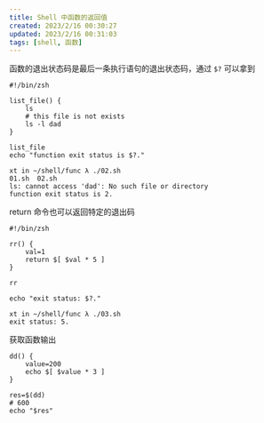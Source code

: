 ```yaml
---
title: Shell 中函数的返回值
created: 2023/2/16 00:30:27
updated: 2023/2/16 00:31:03
tags: [shell, 函数]
---
```


函数的退出状态码是最后一条执行语句的退出状态码，通过 `$?` 可以拿到

```shell
#!/bin/zsh

list_file() {
    ls
    # this file is not exists 
    ls -l dad
}

list_file
echo "function exit status is $?."
```

```shell
xt in ~/shell/func λ ./02.sh
01.sh  02.sh
ls: cannot access 'dad': No such file or directory
function exit status is 2.
```

return 命令也可以返回特定的退出码

```shell
#!/bin/zsh

rr() {
    val=1
    return $[ $val * 5 ]
}

rr

echo "exit status: $?."
```

```shell
xt in ~/shell/func λ ./03.sh
exit status: 5.
```

获取函数输出

```shell
dd() {
    value=200
    echo $[ $value * 3 ]
}

res=$(dd)
# 600
echo "$res"
```